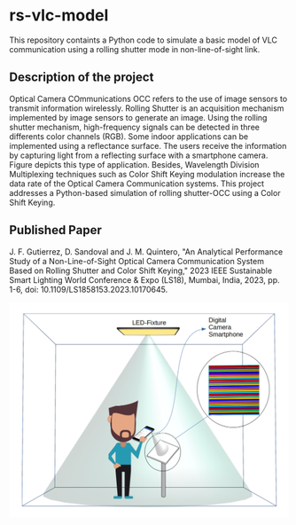# rs-vlc-model
This repository containts a Python code to simulate a basic model of VLC communication using a rolling shutter mode in non-line-of-sight link.

## Description of the project
Optical Camera COmmunications OCC refers to the use of image sensors to transmit information wirelessly. Rolling Shutter is an acquisition mechanism implemented by image sensors to generate an image. Using the rolling shutter mechanism, high-frequency signals can be detected in three differents color channels (RGB). Some indoor applications can be implemented using a reflectance surface. The users receive the information by capturing light from a reflecting surface with a smartphone camera. Figure depicts this type of application. Besides, Wavelength Division Multiplexing techniques such as Color Shift Keying modulation increase the data rate of the Optical Camera Communication systems. This project addresses a Python-based simulation of rolling shutter-OCC using a Color Shift Keying.

## Published Paper

J. F. Gutierrez, D. Sandoval and J. M. Quintero, "An Analytical Performance Study of a Non-Line-of-Sight Optical Camera Communication System Based on Rolling Shutter and Color Shift Keying," 2023 IEEE Sustainable Smart Lighting World Conference & Expo (LS18), Mumbai, India, 2023, pp. 1-6, doi: 10.1109/LS1858153.2023.10170645.


![alt text](https://github.com/jufgutierrezgo/rs-vlc-model/blob/main/images/OCC-rs-csk-nlos.png?raw=true)

